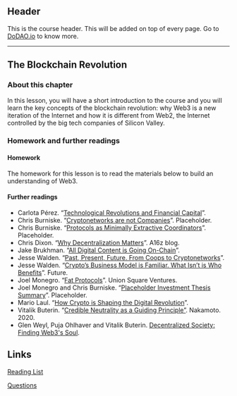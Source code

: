 ## Header
This is the course header. This will be added on top of every page. Go to [DoDAO.io](https://www.dodao.io) to know more.

---

## The Blockchain Revolution
 
### About this chapter
In this lesson, you will have a short introduction to the course and you will learn the key concepts of the blockchain revolution: why Web3 is a new iteration of the Internet and how it is different from Web2, the Internet controlled by the big tech companies of Silicon Valley. 

### Homework and further readings
#### Homework
The homework for this lesson is to read the materials below to build an understanding of Web3.

#### Further readings
- Carlota Pérez. “[Technological Revolutions and Financial Capital](https://books.google.com.uy/books/about/Technological_Revolutions_and_Financial.html?id=FNW5RriDOGAC&redir_esc=y)”.
- Chris Burniske. “[Cryptonetworks are not Companies](https://medium.com/@cburniske/cryptonetworks-are-not-companies-a307ad6a61ae)”. Placeholder.
- Chris Burniske. “[Protocols as Minimally Extractive Coordinators](https://www.placeholder.vc/blog/2019/10/6/protocols-as-minimally-extractive-coordinators)”. Placeholder.
- Chris Dixon. “[Why Decentralization Matters](https://onezero.medium.com/why-decentralization-matters-5e3f79f7638e)”. A16z blog.
- Jake Brukhman. “[All Digital Content is Going On-Chain](https://blog.coinfund.io/all-digital-content-is-going-on-chain-ae26a7071657)”.
- Jesse Walden. “[Past, Present, Future. From Coops to Cryptonetworks](https://a16z.com/2019/03/02/cooperatives-cryptonetworks/)”.
- Jesse Walden. “[Crypto’s Business Model is Familiar. What Isn’t is Who Benefits](https://future.com/crypto-business-model/)”. Future.
- Joel Monegro. “[Fat Protocols](https://www.usv.com/writing/2016/08/fat-protocols/)”. Union Square Ventures.
- Joel Monegro and Chris Burniske. “[Placeholder Investment Thesis Summary](https://www.placeholder.vc/blog/2018/2/13/thesis-summary)”. Placeholder.
- Mario Laul. “[How Crypto is Shaping the Digital Revolution](https://society.mirror.xyz/4jGQznFpgO1QvTg9VVtb7U7MYTHITuxkazUyDtnhwkI)”.
- Vitalik Buterin. “[Credible Neutrality as a Guiding Principle”](https://nakamoto.com/credible-neutrality/). Nakamoto. 2020.
- Glen Weyl, Puja Ohlhaver and Vitalik Buterin. [Decentralized Society: Finding Web3's Soul](https://papers.ssrn.com/sol3/papers.cfm?abstract_id=4105763).


## Links
[Reading List](./../../generated/readings/the-blockchain-revolution.md)



[Questions](./../../generated/questions/the-blockchain-revolution.md)